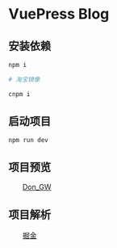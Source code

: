 # VuePress Blog 

## 安装依赖

```bash
npm i

# 淘宝镜像

cnpm i
```

## 启动项目

```
npm run dev
```

## 项目预览

&emsp;&emsp;[Don_GW](http://dongwei1125.github.io)

## 项目解析

&emsp;&emsp;[掘金](https://juejin.cn/post/7021039133057351716)
